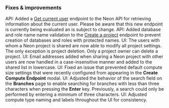 ### Fixes & improvements

API: Added a [Get current user](tbd) endpoint to the Neon API for retrieving information about the current user. Please be aware that this new endpoint is currently being evaluated an is subject to change.
API: Added database and role name name validation to the [Create a project](https://api-docs.neon.tech/reference/createproject) endpoint to prevent creation of databases and roles with protected names.
UI: The users with whom a Neon project is shared are now able to modify all project settings. The only exception is project deletion. Only a project owner can delete a project.
UI: Email addresses added when sharing a Neon project with other users are now handled in a case-insensitive manner and added to the shared list in lowercase.
UI: Fixed an issue that prevented default compute size settings that were recently configured from appearing in the **Create Compute Endpoint** modal.
UI: Adjusted the behavior of the search field on the **Branches** page to enable searching for branches with less than three characters when pressing the **Enter** key. Previously, a search could only be performed by entering a minimum of three characters.
UI: Adjusted compute type naming and labels throughout the UI for consistency.
